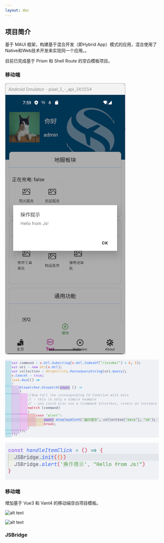 ```yaml
---
layout: doc
---
```


## 项目简介 ##

基于 MAUI 框架，构建基于混合开发（即Hybrid App）模式的应用，混合使用了Native和Web技术开发来实现同一个应用。。

目前已完成基于 Prism 和 Shell Route 的空白模板项目。

### 移动端 ###

<div class="grid grid-cols-3 gap-4">

![alt text](../public/images/cmono-QQ图片20240703163340.png)

![alt text](../public/images/cmono-QQ图片20240703163352.png)

![alt text](../public/images/cmono-QQ图片20240703163357.png)

</div>

### 移动端 ###

增加基于 Vue3 和 Vant4 的移动端空白项目模板。

<div class="grid grid-cols-2 gap-4">

![alt text](/images/cmono-QQ图片20240702164208.png)

![alt text](/images/cmono-QQ图片20240702164215.png)

</div>

### JSBridge ###
